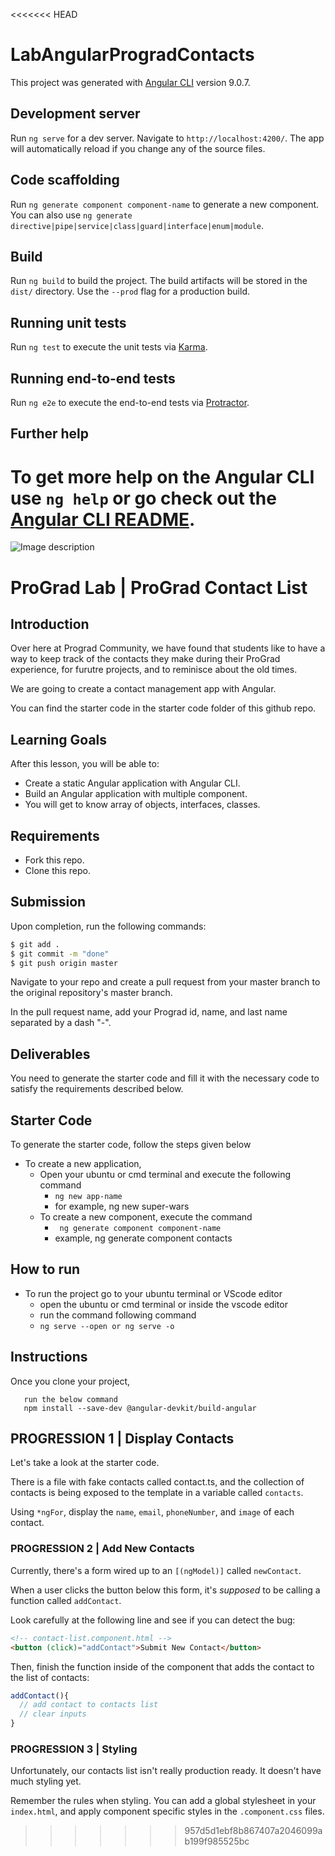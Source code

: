 <<<<<<< HEAD
# LabAngularProgradContacts

This project was generated with [Angular CLI](https://github.com/angular/angular-cli) version 9.0.7.

## Development server

Run `ng serve` for a dev server. Navigate to `http://localhost:4200/`. The app will automatically reload if you change any of the source files.

## Code scaffolding

Run `ng generate component component-name` to generate a new component. You can also use `ng generate directive|pipe|service|class|guard|interface|enum|module`.

## Build

Run `ng build` to build the project. The build artifacts will be stored in the `dist/` directory. Use the `--prod` flag for a production build.

## Running unit tests

Run `ng test` to execute the unit tests via [Karma](https://karma-runner.github.io).

## Running end-to-end tests

Run `ng e2e` to execute the end-to-end tests via [Protractor](http://www.protractortest.org/).

## Further help

To get more help on the Angular CLI use `ng help` or go check out the [Angular CLI README](https://github.com/angular/angular-cli/blob/master/README.md).
=======
![Image description](https://i1.faceprep.in/ProGrad/face-logo-resized.png)

# ProGrad Lab | ProGrad Contact List
## Introduction

Over here at Prograd Community, we have found that students like to have a way to keep track of the contacts they make during their ProGrad experience, for furutre projects, and to reminisce about the old times.

We are going to create a contact management app with Angular.

You can find the starter code in the starter code folder of this github repo.

## Learning Goals

After this lesson, you will be able to:

- Create a static Angular application with Angular CLI.
- Build an Angular application with multiple component.
- You will get to know array of objects, interfaces, classes.

## Requirements

- Fork this repo.
- Clone this repo.

## Submission

Upon completion, run the following commands:

```bash
$ git add .
$ git commit -m "done"
$ git push origin master
```

Navigate to your repo and create a pull request from your master branch to the original repository's master branch.

In the pull request name, add your Prograd id, name, and last name separated by a dash "-".

## Deliverables

You need to generate the starter code and fill it with the necessary code to satisfy the requirements described below.


## Starter Code

To generate the starter code, follow the steps given below

- To create a new application,
    - Open your ubuntu or cmd terminal and execute the following command
      - ```ng new app-name```
      - for example, ng new super-wars
    - To create a new component, execute the command 
      - ``` ng generate component component-name```
      - example, ng generate component contacts
      
## How to run

- To run the project go to your ubuntu terminal or VScode editor
    - open the ubuntu or cmd terminal or inside the vscode editor
    - run the command following command
    - ```ng serve --open or ng serve -o```

## Instructions
Once you clone your project, 
```cd lab-angular-prograd-contacts
   run the below command
   npm install --save-dev @angular-devkit/build-angular
```

## PROGRESSION 1 | Display Contacts

Let's take a look at the starter code.

There is a file with fake contacts called contact.ts, and the collection of contacts is being exposed to the template in a variable called `contacts`.

Using `*ngFor`, display the `name`, `email`, `phoneNumber`, and `image` of each contact.

### PROGRESSION 2 | Add New Contacts

Currently, there's a form wired up to an `[(ngModel)]` called `newContact`.

When a user clicks the button below this form, it's *supposed* to be calling a function called `addContact`.

Look carefully at the following line and see if you can detect the bug:

```html
<!-- contact-list.component.html -->
<button (click)="addContact">Submit New Contact</button>
```

Then, finish the function inside of the component that adds the contact to the list of contacts:

```typescript
addContact(){
  // add contact to contacts list
  // clear inputs
}
```

### PROGRESSION 3 | Styling

Unfortunately, our contacts list isn't really production ready. It doesn't have much styling yet.

Remember the rules when styling. You can add a global stylesheet in your `index.html`, and apply component specific styles in the `.component.css` files.
>>>>>>> 957d5d1ebf8b867407a2046099ab199f985525bc
